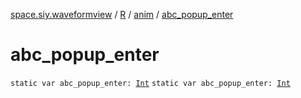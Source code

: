 [space.siy.waveformview](../../index.md) / [R](../index.md) / [anim](index.md) / [abc_popup_enter](./abc_popup_enter.md)

# abc_popup_enter

`static var abc_popup_enter: `[`Int`](https://kotlinlang.org/api/latest/jvm/stdlib/kotlin/-int/index.html)
`static var abc_popup_enter: `[`Int`](https://kotlinlang.org/api/latest/jvm/stdlib/kotlin/-int/index.html)